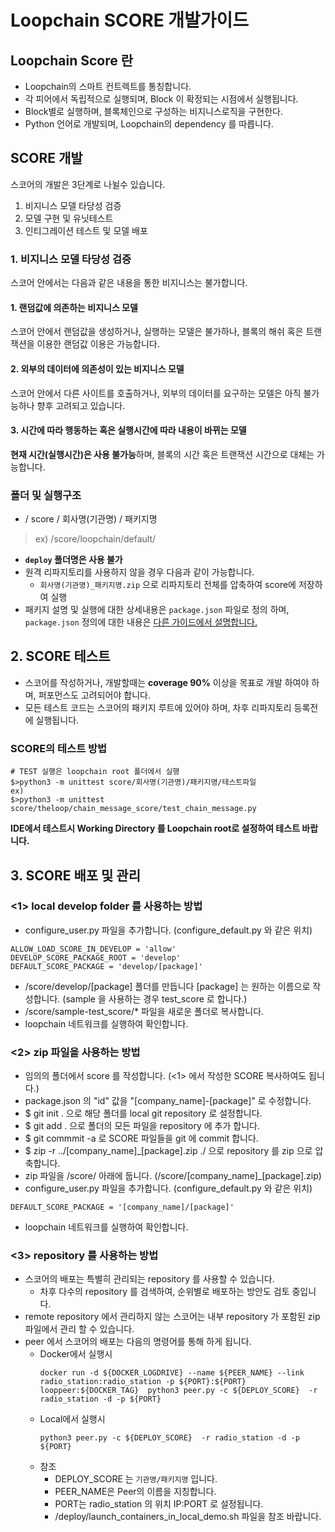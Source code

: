 # Loopchain SCORE 개발가이드

## Loopchain Score 란 
* Loopchain의 스마트 컨트렉트를 통칭합니다.
* 각 피어에서 독립적으로 실행되며, Block 이 확정되는 시점에서 실행됩니다.
* Block별로 실행하며, 블록체인으로 구성하는 비지니스로직을 구현한다.
* Python 언어로 개발되며, Loopchain의 dependency 를 따릅니다.

## SCORE 개발
스코어의 개발은 3단계로 나뉠수 있습니다.
1. 비지니스 모델 타당성 검증
2. 모델 구현 및 유닛테스트
3. 인티그레이션 테스트 및 모델 배포
 
### 1. 비지니스 모델 타당성 검증
 스코어 안에서는 다음과 같은 내용을 통한 비지니스는 불가합니다.

#### 1. 랜덤값에 의존하는 비지니스 모델 
 스코어 안에서 랜덤값을 생성하거나, 실행하는 모델은 불가하나, 블록의 해쉬 혹은 트랜잭션을 이용한 랜덤값 이용은 가능합니다. 
#### 2. 외부의 데이터에 의존성이 있는 비지니스 모델
 스코어 안에서 다른 사이트를 호출하거나, 외부의 데이터를 요구하는 모델은 아직 불가능하나 향후 고려되고 있습니다.
#### 3. 시간에 따라 행동하는 혹은 실행시간에 따라 내용이 바뀌는 모델
 **현재 시간(실행시간)은 사용 불가능**하며, 블록의 시간 혹은 트랜잭션 시간으로 대체는 가능합니다. 
 
### 폴더 및 실행구조
  * / score / 회사명(기관명) / 패키지명
  > ex) /score/loopchain/default/
  * __`deploy` 폴더명은 사용 불가__
  * 원격 리파지토리를 사용하지 않을 경우 다음과 같이 가능합니다.
    - `회사명(기관명)_패키지명.zip` 으로 리파지토리 전체를 압축하여 score에 저장하여 실행 
  * 패키지 설명 및 실행에 대한 상세내용은 `package.json` 파일로 정의 하며, `package.json` 정의에 대한 내용은 [다른 가이드에서 설명합니다.](PACKAGE_GUIDE.md) 

## 2. SCORE 테스트
* 스코어를 작성하거나, 개발할때는 **coverage 90%** 이상을 목표로 개발 하여야 하며, 퍼포먼스도 고려되어야 합니다.
* 모든 테스트 코드는 스코어의 패키지 루트에 있어야 하며, 차후 리파지토리 등록전에 실행됩니다. 

### SCORE의 테스트 방법
```
# TEST 실행은 loopchain root 폴더에서 실행
$>python3 -m unittest score/회사명(기관명)/패키지명/테스트파일
ex)
$>python3 -m unittest score/theloop/chain_message_score/test_chain_message.py
```
__IDE에서 테스트시 Working Directory 를 Loopchain root로 설정하여 테스트 바랍니다.__

## 3. SCORE 배포 및 관리

### <1> local develop folder 를 사용하는 방법
* configure_user.py 파일을 추가합니다. (configure_default.py 와 같은 위치)
```
ALLOW_LOAD_SCORE_IN_DEVELOP = 'allow'
DEVELOP_SCORE_PACKAGE_ROOT = 'develop'
DEFAULT_SCORE_PACKAGE = 'develop/[package]'
```
* /score/develop/[package] 폴더를 만듭니다 [package] 는 원하는 이름으로 작성합니다. (sample 을 사용하는 경우 test_score 로 합니다.)
* /score/sample-test_score/* 파일을 새로운 폴더로 복사합니다.
* loopchain 네트워크를 실행하여 확인합니다.

### <2> zip 파일을 사용하는 방법
* 임의의 폴더에서 score 를 작성합니다. (<1> 에서 작성한 SCORE 복사하여도 됩니다.) 
* package.json 의 "id" 값을 "[company_name]-[package]" 로 수정합니다.
* $ git init . 으로 해당 폴더를 local git repository 로 설정합니다.
* $ git add . 으로 폴더의 모든 파일을 repository 에 추가 합니다.
* $ git commmit -a 로 SCORE 파일들을 git 에 commit 합니다.
* $ zip -r ../[company_name]_[package].zip ./ 으로 repository 를 zip 으로 압축합니다.
* zip 파일을 /score/ 아래에 둡니다. (/score/[company_name]_[package].zip)
* configure_user.py 파일을 추가합니다. (configure_default.py 와 같은 위치)
```
DEFAULT_SCORE_PACKAGE = '[company_name]/[package]'
```
* loopchain 네트워크를 실행하여 확인합니다.

### <3> repository 를 사용하는 방법
* 스코어의 배포는 특별히 관리되는 repository 를 사용할 수 있습니다.
  - 차후 다수의 repository 를 검색하여, 순위별로 배포하는 방안도 검토 중입니다.
* remote repository 에서 관리하지 않는 스코어는 내부 repository 가 포함된 zip 파일에서 관리 할 수 있습니다.
* peer 에서 스코어의 배포는 다음의 명령어를 통해 하게 됩니다.
   - Docker에서 실행시  
     ``` 
     docker run -d ${DOCKER_LOGDRIVE} --name ${PEER_NAME} --link radio_station:radio_station -p ${PORT}:${PORT}  looppeer:${DOCKER_TAG}  python3 peer.py -c ${DEPLOY_SCORE}  -r radio_station -d -p ${PORT}
     ```
   - Local에서 실행시
     ```
     python3 peer.py -c ${DEPLOY_SCORE}  -r radio_station -d -p ${PORT}
     ```
   - 참조
     - DEPLOY_SCORE 는 `기관명/패키지명` 입니다.
     - PEER_NAME은 Peer의 이름을 지칭합니다.
     - PORT는 radio_station 의 위치 IP:PORT 로 설정됩니다. 
     - /deploy/launch_containers_in_local_demo.sh 파일을 참조 바랍니다.
